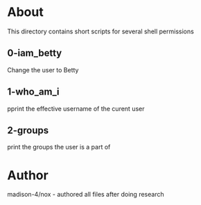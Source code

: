 # About
This directory contains short scripts for several shell permissions
## 0-iam_betty
Change the user to Betty
## 1-who_am_i
pprint the effective username of the curent user
## 2-groups
print the groups the user is a part of
# Author
madison-4/nox - authored all files after doing research